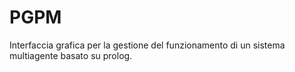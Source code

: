 # PGPM
Interfaccia grafica per la gestione del funzionamento di un sistema multiagente basato su prolog.
